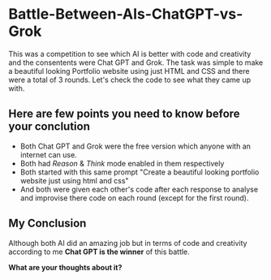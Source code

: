 # Battle-Between-AIs-ChatGPT-vs-Grok
This was a competition to see which AI is better with code and creativity and the consentents were Chat GPT and Grok. The task was simple to make a beautiful looking Portfolio website using just HTML and CSS and there were a total of 3 rounds. Let's check the code to see what they came up with.

## Here are few points you need to know before your conclution
- Both Chat GPT and Grok were the free version which anyone with an internet can use.
- Both had _Reason_ & _Think_ mode enabled in them respectively
- Both started with this same prompt "Create a beautiful looking portfolio website just using html and css"
- And both were given each other's code after each response to analyse and improvise there code on each round (except for the first round).

## My Conclusion 
Although both AI did an amazing job but in terms of code and creativity according to me **Chat GPT is the winner** of this battle.

**What are your thoughts about it?**
